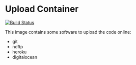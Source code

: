 # Upload Container

[![Build Status](https://travis-ci.org/itjustworksteam/upload.svg?branch=master)](https://travis-ci.org/itjustworksteam/upload)

This image contains some software to upload the code online:
* git
* ncftp
* heroku
* digitalocean